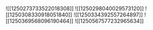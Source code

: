 ![[1250273733522018308]]
![[1250298040029573120]]
![[1250308330918051840]]
![[1250334392557264897]]
![[1250369568096190464]]
![[1250567577232965634]]
